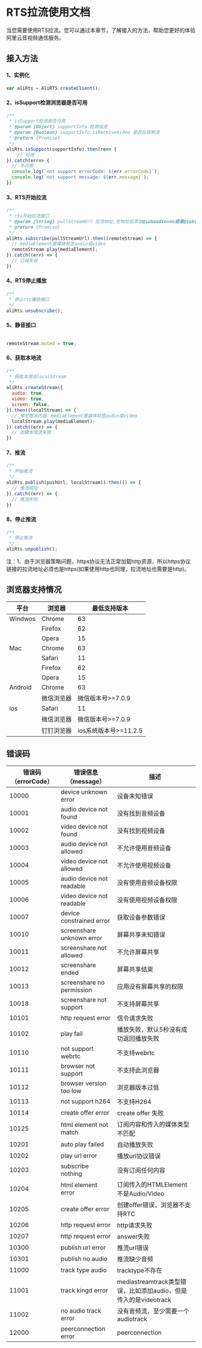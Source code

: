 # RTS拉流使用文档

当您需要使用RTS拉流。您可以通过本章节，了解接入的方法，帮助您更好的体验阿里云音视频通信服务。

## 接入方法
#### 1、实例化
```javascript
var aliRts = AliRTS.createClient();
```

#### 2、isSupport检测浏览器是否可用
```javascript
/**
 * isSupport检测是否可用
 * @param {Object} supportInfo 检测信息
 * @param {Boolean} supportInfo.isReceiveVideo 是否拉视频流
 * @return {Promise}
 */
aliRts.isSupport(supportInfo).then(re=> {
	// 可用
}).catch(err=> {
  // 不可用
  console.log(`not support errorCode: ${err.errorCode}`);
  console.log(`not support message: ${err.message}`);
})
```


#### 3、RTS开始拉流
```javascript
/**
 * rts开始拉流接口
 * @param {String} pullStreamUrl 拉流地址,在地址后添加@subaudio=no或者@subvideo=no来表示不订阅音频流或视频流
 * @return {Promise}
 */
aliRts.subscribe(pullStreamUrl).then((remoteStream) => {
  // mediaElement是媒体标签audio或video
  remoteStream.play(mediaElement);
}).catch((err) => {
  // 订阅失败
})
```


#### 4、RTS停止播放
```javascript
/**
 * 停止rts播放接口
 */
aliRts.unsubscribe();
```


#### 5、静音接口
```javascript

remoteStream.muted = true;
```


#### 6、获取本地流
```javascript
/**
 * 获取本地流localStream
 */
aliRts.createStream({
  audio: true,
  video: true,
  screen: false,
}).then((localStream) => {
  // 预览推流内容，mediaElement是媒体标签audio或video
  localStream.play(mediaElement);
}).catch((err) => {
  // 创建本地流失败
})
```


#### 7、推流
```javascript
/**
 * 开始推流
 */
aliRts.publish(pushUrl, localStream)).then(() => {
  // 推流成功
}).catch((err) => {
  // 推流失败
})
```


#### 8、停止推流
```javascript
/**
 * 停止推流
 */
aliRts.unpublish();
```






注：1、由于浏览器策略问题，https协议无法正常加载http资源，所以https协议链接的拉流地址必须也是https(如果使用http也同理，拉流地址也需要是http)。

## 浏览器支持情况
| 平台 | 浏览器 | 最低支持版本 |
| --- | --- | --- |
| Windwos | Chrome | 63 |
|  | Firefox | 62 |
|  | Opera | 15 |
| Mac | Chrome | 63 |
|  | Safari | 11 |
|  | Firefox | 62 |
|  | Opera | 15 |
| Android | Chrome | 63 |
|  | 微信浏览器 | 微信版本号>=7.0.9 |
| ios | Safari | 11 |
|  | 微信浏览器 | 微信版本号>=7.0.9 |
|  | 钉钉浏览器 | ios系统版本号>=11.2.5 |

## 错误码
| 错误码 （errorCode） | 错误信息（message） | 描述 |
| --- | --- | --- |
| 10000 | device unknown error | 设备未知错误 |
| 10001 | audio device not found | 没有找到音频设备 |
| 10002 | video device not found | 没有找到视频设备 |
| 10003 | audio device not allowed | 不允许使用音频设备 |
| 10004 | video device not allowed | 不允许使用视频设备 |
| 10005 | audio device not readable | 没有使用音频设备权限 |
| 10006 | video device not readable | 没有使用视频设备权限 |
| 10007 | device constrained error | 获取设备参数错误 |
| 10010 | screenshare unknown error | 屏幕共享未知错误 |
| 10011 | screenshare not allowed | 不允许屏幕共享 |
| 10012 | screenshare ended | 屏幕共享结束 |
| 10013 | screenshare no permission  | 应用没有屏幕共享的权限 |
| 10018 | screenshare not support  | 不支持屏幕共享 |
| 10101 | http request error | 信令请求失败 |
| 10102 | play fail | 播放失败，默认5秒没有成功返回播放失败 |
| 10110 | not support webrtc | 不支持webrtc |
| 10111 | browser not support | 不支持此浏览器 |
| 10112 | browser version too low | 浏览器版本过低 |
| 10113 | not support h264 | 不支持H264 |
| 10114 | create offer error | create offer 失败 |
| 10125 | html element not match | 订阅内容和传入的媒体类型不匹配 |
| 10201 | auto play failed | 自动播放失败 |
| 10202 | play url error | 播放url协议错误 |
| 10203 | subscribe nothing | 没有订阅任何内容 |
| 10204 | html element error | 订阅传入的HTMLElement不是Audio/Video |
| 10205 | create offer error | 创建offer错误，浏览器不支持RTC |
| 10206 | http request error | http请求失败 |
| 10207 | http request error | answer失败 |
| 10300 | publish url error | 推流url错误 |
| 10301 | publish no audio | 推流缺少音频 |
| 11000 | track type audio | tracktype不存在 |
| 11001 | track kingd error | mediastreamtrack类型错误，比如添加audio，但是传入的是videotrack |
| 11002 | no audio track error | 没有音频流，至少需要一个audiotrack |
| 12000 | peerconnection error | peerconnection |
